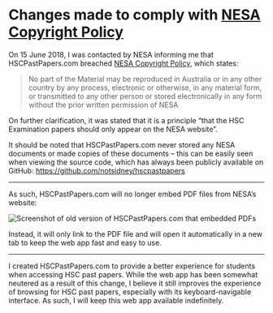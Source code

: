 # Changes made to comply with [NESA Copyright Policy][]

On 15 June 2018, I was contacted by NESA informing me that HSCPastPapers.com
breached [NESA Copyright Policy][], which states:

> No part of the Material may be reproduced in Australia or in any other country
> by any process, electronic or otherwise, in any material form, or transmitted
> to any other person or stored electronically in any form without the prior
> written permission of NESA

On further clarification, it was stated that it is a principle “that the HSC
Examination papers should only appear on the NESA website”.

It should be noted that HSCPastPapers.com never stored any NESA documents or
made copies of these documents – this can be easily seen when viewing the source
code, which has always been publicly available on GitHub:
https://github.com/notsidney/hscpastpapers

---

As such, HSCPastPapers.com will no longer embed PDF files from NESA’s website:

![Screenshot of old version of HSCPastPapers.com that embedded PDFs][1.9]

Instead, it will only link to the PDF file and will open it automatically in a
new tab to keep the web app fast and easy to use.

---

I created HSCPastPapers.com to provide a better experience for students when
accessing HSC past papers. While the web app has been somewhat neutered as a
result of this change, I believe it still improves the experience of browsing
for HSC past papers, especially with its keyboard-navigable interface. As such,
I will keep this web app available indefinitely.

[nesa copyright policy]: http://educationstandards.nsw.edu.au/wps/portal/nesa/mini-footer/copyright
[1.9]: https://raw.githubusercontent.com/notsidney/hscpastpapers/classic/img/history/1.9.png
